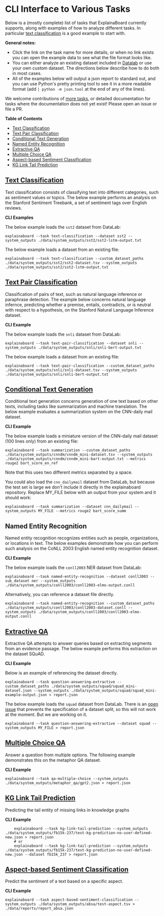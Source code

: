 # CLI Interface to Various Tasks

Below is a (mostly complete) list of tasks that ExplainaBoard currently supports, along with examples of how to analyze different tasks.
In particular [text classification](#text-classification) is a good example to start with.

**General notes:**
* Click the link on the task name for more details, or when no link exists you can open the example data to see what the file format looks like.
* You can either analyze an existing dataset included in [Datalab](https://github.com/expressai/datalab) or use your own custom dataset. The directions below describe how to do both in most cases.
* All of the examples below will output a json report to standard out, and you can use Python's pretty printing tool to see it in a more readable format (add `| python -m json.tool` at the end of any of the lines).


We welcome contributions of [more tasks](add_new_tasks.md), or detailed documentation for tasks where the documentation does not yet exist! Please open an issue or file a PR.

**Table of Contents**
* [Text Classification](#text-classification)
* [Text Pair Classification](#text-pair-classification)
* [Conditional Text Generation](#conditional-generation)
* [Named Entity Recognition](#named-entity-recognition)
* [Extractive QA](#extractive-qa-extractive)
* [Multiple Choice QA](#multiple-choice-qa)
* [Aspect-based Sentiment Classification](#aspect-based-sentiment-classification)
* [KG Link Tail Prediction](#kg-link-tail-prediction)


## [Text Classification](task_text_classification.md)

Text classification consists of classifying text into different categories, such as sentiment values or topics.
The below example performs an analysis on the Stanford Sentiment Treebank, a set of sentiment tags over English reviews.

**CLI Examples**

The below example loads the `sst2` dataset from DataLab:
```shell
explainaboard --task text-classification --dataset sst2 --system_outputs ./data/system_outputs/sst2/sst2-lstm-output.txt
```

The below example loads a dataset from an existing file:
```shell
explainaboard --task text-classification --custom_dataset_paths ./data/system_outputs/sst2/sst2-dataset.tsv --system_outputs ./data/system_outputs/sst2/sst2-lstm-output.txt
```


## [Text Pair Classification](task_text_pair_classification.md)

Classification of pairs of text, such as natural language inference or paraphrase detection.
The example below concerns natural language infernce, predicting whether a premise, entails, contradicts, or is neutral with respect to a hypothesis, on the Stanford Natural Language Inference dataset.

**CLI Example**

The below example loads the `snli` dataset from DataLab:
```shell
explainaboard --task text-pair-classification --dataset snli --system_outputs ./data/system_outputs/snli/snli-bert-output.txt
```

The below example loads a dataset from an existing file:
```shell
explainaboard --task text-pair-classification --custom_dataset_paths ./data/system_outputs/snli/snli-dataset.tsv --system_outputs ./data/system_outputs/snli/snli-bert-output.txt
```


## [Conditional Text Generation](task_conditional_generation.md)

Conditional text generation concerns generation of one text based on other texts, including tasks like summarization and machine translation.
The below example evaluates a summarization system on the CNN-daily mail dataset.

**CLI Example**

The below example loads a miniature version of the CNN-daily mail dataset (100 lines only) from an existing file:
```shell
explainaboard --task summarization --custom_dataset_paths ./data/system_outputs/cnndm/cnndm_mini-dataset.tsv --system_outputs ./data/system_outputs/cnndm/cnndm_mini-bart-output.txt --metrics rouge2 bart_score_en_ref
```
Note that this uses two different metrics separated by a space.

You could also load the `cnn_dailymail` dataset from DataLab, but because the test set is large we don't include it directly in the explainaboard repository. Replace MY_FILE below with an output from your system and it should work:
```shell
explainaboard --task summarization --dataset cnn_dailymail --system_outputs MY_FILE --metrics rouge2 bart_score_summ
```


## Named Entity Recognition

Named entity recognition recognizes entities such as people, organizations, or locations in text.
The below examples demonstrate how you can perform such analysis on the CoNLL 2003 English named entity recognition dataset.

**CLI Example**

The below example loads the `conll2003` NER dataset from DataLab:
```shell
explainaboard --task named-entity-recognition --dataset conll2003 --sub_dataset ner --system_outputs ./data/system_outputs/conll2003/conll2003-elmo-output.conll
```

Alternatively, you can reference a dataset file directly.
```shell
explainaboard --task named-entity-recognition --custom_dataset_paths ./data/system_outputs/conll2003/conll2003-dataset.conll --system_outputs ./data/system_outputs/conll2003/conll2003-elmo-output.conll 
```


## [Extractive QA](task_extractive_qa.md)

Extractive QA attempts to answer queries based on extracting segments from an evidence passage.
The below example performs this extraction on the dataset SQuAD.

**CLI Example**

Below is an example of referencing the dataset directly.
```shell
explainaboard --task question-answering-extractive --custom_dataset_paths ./data/system_outputs/squad/squad_mini-dataset.json --system_outputs ./data/system_outputs/squad/squad_mini-example-output.json > report.json
```

The below example loads the `squad` dataset from DataLab. There is an [open issue](https://github.com/neulab/ExplainaBoard/issues/239) that prevents the specification of a dataset split, so this will not work at the moment. But we are working on it.
```shell
explainaboard --task question-answering-extractive --dataset squad --system_outputs MY_FILE > report.json
```


## [Multiple Choice QA](task_qa_multiple_choice.md)

Answer a question from multiple options.
The following example demonstrates this on the metaphor QA dataset.

**CLI Example**
```shell
explainaboard --task qa-multiple-choice --system_outputs ./data/system_outputs/metaphor_qa/gpt2.json > report.json
```


## [KG Link Tail Prediction](task_kg_link_tail_prediction.md)

Predicting the tail entity of missing links in knowledge graphs

**CLI Example**
```shell
    explainaboard --task kg-link-tail-prediction --system_outputs ./data/system_outputs/fb15k-237/test-kg-prediction-no-user-defined-new.json > report.json
    # or
    explainaboard --task kg-link-tail-prediction --system_outputs ./data/system_outputs/fb15k-237/test-kg-prediction-no-user-defined-new.json --dataset fb15k_237 > report.json
```
 

## [Aspect-based Sentiment Classification](task_aspect_based_sentiment_classification.md)

Predict the sentiment of a text based on a specific aspect.

**CLI Example**
```shell
explainaboard --task aspect-based-sentiment-classification --system_outputs ./data/system_outputs/absa/test-aspect.tsv > ./data/reports/report_absa.json
```
